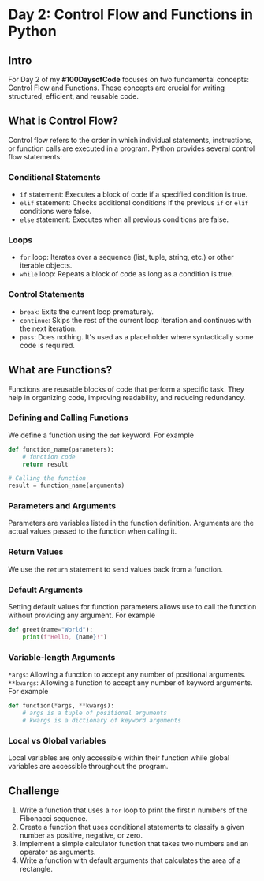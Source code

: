 # Day 2: Control Flow and Functions in Python

## Intro
For Day 2 of my __#100DaysofCode__ focuses on two fundamental concepts: Control Flow and Functions. These concepts are crucial for writing structured, efficient, and reusable code.

## What is Control Flow?

Control flow refers to the order in which individual statements, instructions, or function calls are executed in a program. Python provides several control flow statements:

### Conditional Statements
- `if` statement: Executes a block of code if a specified condition is true.
- `elif` statement: Checks additional conditions if the previous `if` or `elif` conditions were false.
- `else` statement: Executes when all previous conditions are false.

### Loops
- `for` loop: Iterates over a sequence (list, tuple, string, etc.) or other iterable objects.
- `while` loop: Repeats a block of code as long as a condition is true.

### Control Statements
- `break`: Exits the current loop prematurely.
- `continue`: Skips the rest of the current loop iteration and continues with the next iteration.
- `pass`: Does nothing. It's used as a placeholder where syntactically some code is required.

## What are Functions?

Functions are reusable blocks of code that perform a specific task. They help in organizing code, improving readability, and reducing redundancy.

### Defining and Calling Functions
We define a function using the `def` keyword. For example

```python
def function_name(parameters):
    # function code
    return result

# Calling the function
result = function_name(arguments)
```

### Parameters and Arguments
Parameters are variables listed in the function definition.
Arguments are the actual values passed to the function when calling it.

### Return Values
We use the `return` statement to send values back from a function.

### Default Arguments
Setting default values for function parameters allows use to call the function without providing any argument. For example

``` python
def greet(name="World"):
    print(f"Hello, {name}!")
```
### Variable-length Arguments
`*args`: Allowing a function to accept any number of positional arguments. `**kwargs`: Allowing a function to accept any number of keyword arguments.
For example
```python
def function(*args, **kwargs):
    # args is a tuple of positional arguments
    # kwargs is a dictionary of keyword arguments
```

### Local vs Global variables
Local variables are only accessible within their function while global variables are accessible throughout the program.

## Challenge
1. Write a function that uses a `for` loop to print the first n numbers of the Fibonacci sequence.
2. Create a function that uses conditional statements to classify a given number as positive, negative, or zero.
3. Implement a simple calculator function that takes two numbers and an operator as arguments.
4. Write a function with default arguments that calculates the area of a rectangle.

